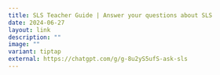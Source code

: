 ```yaml
---
title: SLS Teacher Guide | Answer your questions about SLS
date: 2024-06-27
layout: link
description: ""
image: ""
variant: tiptap
external: https://chatgpt.com/g/g-8u2yS5ufS-ask-sls
---
```

